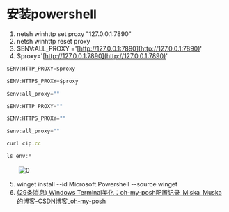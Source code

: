 # 安装powershell

1. netsh winhttp set proxy "127.0.0.1:7890"
2. netsh winhttp reset proxy
3. $ENV:ALL_PROXY ='[http://127.0.0.1:7890](http://127.0.0.1:7890)'
4. $proxy='[http://127.0.0.1:7890](http://127.0.0.1:7890)'

```js
$ENV:HTTP_PROXY=$proxy

$ENV:HTTPS_PROXY=$proxy

$env:all_proxy=""

$ENV:HTTP_PROXY=""

$ENV:HTTPS_PROXY=""

$env:all_proxy=""

curl cip.cc

ls env:*
```

　　​![0](obsidian配置文件目录/Attachment/assets%201/0-20230705214040-ospk043.png)​

5. winget install --id Microsoft.Powershell --source winget
6. [(29条消息) Windows Terminal美化：oh-my-posh配置记录_Miska_Muska的博客-CSDN博客_oh-my-posh](https://blog.csdn.net/qq_45755158/article/details/124677516?spm=1001.2101.3001.6661.1&utm_medium=distribute.pc_relevant_t0.none-task-blog-2%7Edefault%7ECTRLIST%7ERate-1-124677516-blog-127909293.pc_relevant_landingrelevant&depth_1-utm_source=distribute.pc_relevant_t0.none-task-blog-2%7Edefault%7ECTRLIST%7ERate-1-124677516-blog-127909293.pc_relevant_landingrelevant&utm_relevant_index=1)
